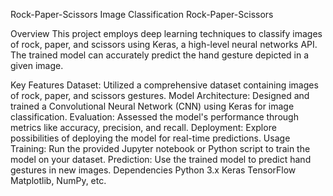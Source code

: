 
Rock-Paper-Scissors Image Classification
Rock-Paper-Scissors

Overview
This project employs deep learning techniques to classify images of rock, paper, and scissors using Keras, a high-level neural networks API. The trained model can accurately predict the hand gesture depicted in a given image.

Key Features
Dataset: Utilized a comprehensive dataset containing images of rock, paper, and scissors gestures.
Model Architecture: Designed and trained a Convolutional Neural Network (CNN) using Keras for image classification.
Evaluation: Assessed the model's performance through metrics like accuracy, precision, and recall.
Deployment: Explore possibilities of deploying the model for real-time predictions.
Usage
Training: Run the provided Jupyter notebook or Python script to train the model on your dataset.
Prediction: Use the trained model to predict hand gestures in new images.
Dependencies
Python 3.x
Keras
TensorFlow
Matplotlib, NumPy, etc.
